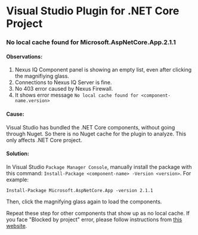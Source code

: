 # Visual Studio Plugin for .NET Core Project

### No local cache found for Microsoft.AspNetCore.App.2.1.1

#### Observations:
1. Nexus IQ Component panel is showing an empty list, even after clicking the magnifiying glass.
2. Connections to Nexus IQ Server is fine.
3. No 403 error caused by Nexus Firewall.
3. It shows error message `No local cache found for <component-name.version>`

#### Cause:
Visual Studio has bundled the .NET Core components, without going through Nuget. So there is no Nuget cache for the plugin to analyze. This only affects .NET Core project.

#### Solution:
In Visual Studio `Package Manager Console`, manually install the package with this command: `Install-Package <component-name> -Version <version>`. For example:

```
Install-Package Microsoft.AspNetCore.App -version 2.1.1
```
Then, click the magnifying glass again to load the components. 

Repeat these step for other components that show up as no local cache. If you face "Blocked by project" error, please follow instructions from [this website](https://newbedev.com/microsoft-aspnetcore-app-2-1-1-upgrade-blocked-by-project).

